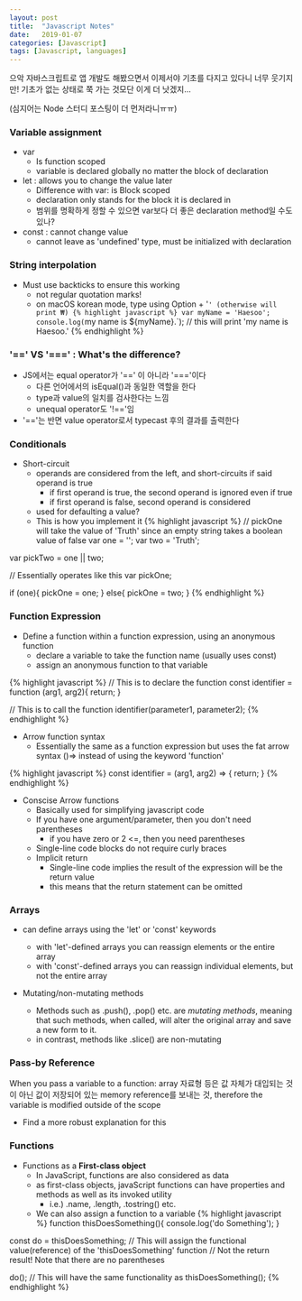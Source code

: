 ```yaml
---
layout: post
title:  "Javascript Notes"
date:   2019-01-07
categories: [Javascript]
tags: [Javascript, languages]
---
```

으악 자바스크립트로 앱 개발도 해봤으면서 이제서야 기초를 다지고 있다니 너무 웃기지만! 기초가 없는 상태로 쭉 가는 것모단 이게 더 낫겠지...

(심지어는 Node 스터디 포스팅이 더 먼저라니ㅠㅠ)

### Variable assignment

* var
    * Is function scoped
    * variable is declared globally no matter the block of declaration
* let : allows you to change the value later
    * Difference with var: is Block scoped
    * declaration only stands for the block it is declared in
    * 범위를 명확하게 정할 수 있으면 var보다 더 좋은 declaration method일 수도 있나?
* const : cannot change value
    * cannot leave as 'undefined' type, must be initialized with declaration

### String interpolation

* Must use backticks to ensure this working
    * not regular quotation marks!
    * on macOS korean mode, type using Option + '`' (otherwise will print ₩)
{% highlight javascript %}
var myName = 'Haesoo';
console.log(`my name is ${myName}.`);
// this will print 'my name is Haesoo.'
{% endhighlight %}

### '==' VS '===' : What's the difference?

* JS에서는 equal operator가 '==' 이 아니라 '==='이다
    * 다른 언어에서의 isEqual()과 동일한 역할을 한다 
    * type과 value의 일치를 검사한다는 느낌
    * unequal operator도 '!=='임
* '=='는 반면 value operator로서 typecast 후의 결과를 출력한다

### Conditionals

* Short-circuit
    * operands are considered from the left, and short-circuits if said operand is true
        * if first operand is true, the second operand is ignored even if true
        * if first operand is false, second operand is considered
    * used for defaulting a value?
    * This is how you implement it
{% highlight javascript %}
// pickOne will take the value of 'Truth' since an empty string takes a boolean value of false
var one = '';
var two = 'Truth';

var pickTwo = one || two;

// Essentially operates like this
var pickOne;

if (one){
    pickOne = one;
} else{
    pickOne = two;
}
{% endhighlight %}

### Function Expression

* Define a function within a function expression, using an anonymous function
    * declare a variable to take the function name (usually uses const)
    * assign an anonymous function to that variable

{% highlight javascript %}
// This is to declare the function
const identifier = function (arg1, arg2){
    return;
}

// This is to call the function
identifier(parameter1, parameter2);
{% endhighlight %}

* Arrow function syntax
    * Essentially the same as a function expression but uses the fat arrow syntax ()=> instead of using the keyword 'function'

{% highlight javascript %}
const identifier = (arg1, arg2) => {
    return;
}
{% endhighlight %}

* Conscise Arrow functions
    * Basically used for simplifying javascript code
    * If you have one argument/parameter, then you don't need parentheses
        * if you have zero or 2 <=, then you need parentheses
    * Single-line code blocks do not require curly braces
    * Implicit return
        * Single-line code implies the result of the expression will be the return value
        * this means that the return statement can be omitted

### Arrays

* can define arrays using the 'let' or 'const' keywords
    * with 'let'-defined arrays you can reassign elements or the entire array
    * with 'const'-defined arrays you can reassign individual elements, but not the entire array

* Mutating/non-mutating methods
    * Methods such as .push(), .pop() etc. are *mutating methods*, meaning that such methods, when called, will alter the original array and save a new form to it.
    * in contrast, methods like .slice() are non-mutating

### Pass-by Reference

When you pass a variable to a function: array 자료형 등은 값 자체가 대입되는 것이 아닌 값이 저장되어 있는 memory reference를 보내는 것, therefore the variable is modified outside of the scope
* Find a more robust explanation for this

### Functions

* Functions as a **First-class object**
    * In JavaScript, functions are also considered as data
    * as first-class objects, javaScript functions can have properties and methods as well as its invoked utility
        * i.e.) .name, .length, .tostring() etc.
    * We can also assign a function to a variable
{% highlight javascript %}
function thisDoesSomething(){
    console.log('do Something');
}

const do = thisDoesSomething;
// This will assign the functional value(reference) of the 'thisDoesSomething' function
// Not the return result! Note that there are no parentheses

do();
// This will have the same functionality as thisDoesSomething();
{% endhighlight %}